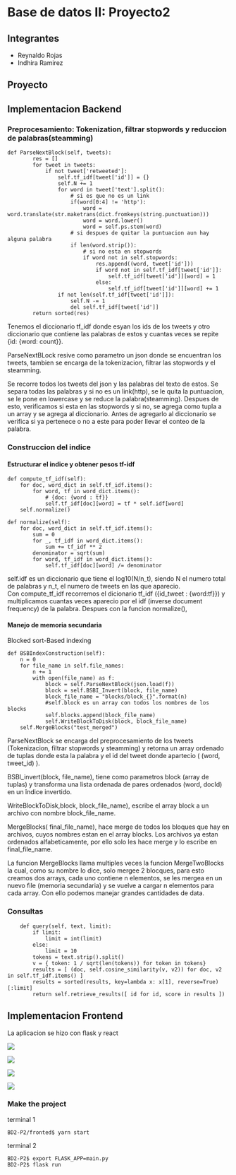 # Base de datos II: Proyecto2
## Integrantes
- Reynaldo Rojas
- Indhira Ramirez

## Proyecto

## Implementacion Backend
### Preprocesamiento: Tokenization, filtrar stopwords y reduccion de palabras(steamming)

~~~
def ParseNextBlock(self, tweets):
        res = []
        for tweet in tweets:
            if not tweet['retweeted']:
                self.tf_idf[tweet['id']] = {}
                self.N += 1
                for word in tweet['text'].split():
                    # si es que no es un link
                    if(word[0:4] != 'http'):
                        word = word.translate(str.maketrans(dict.fromkeys(string.punctuation)))
                        word = word.lower()
                        word = self.ps.stem(word)
                    # si despues de quitar la puntuacion aun hay alguna palabra
                    if len(word.strip()):
                        # si no esta en stopwords
                        if word not in self.stopwords:
                            res.append((word, tweet['id']))
                            if word not in self.tf_idf[tweet['id']]:
                                self.tf_idf[tweet['id']][word] = 1
                            else:
                                self.tf_idf[tweet['id']][word] += 1
                if not len(self.tf_idf[tweet['id']]):
                    self.N -= 1
                    del self.tf_idf[tweet['id']]
        return sorted(res)
~~~

Tenemos el diccionario tf_idf donde esyan los ids de los tweets y otro diccionario que contiene las palabras de estos y cuantas veces se repite {id: {word: count}}.

ParseNextBLock resive como parametro un json donde se encuentran los tweets, tambien se encarga de la tokenizacion, filtrar las stopwords y el steamming.

Se recorre todos los tweets del json y las palabras del texto de estos. Se separa todas las palabras y si no es un link(http), se le quita la puntuacion, se le pone en lowercase y se reduce la palabra(steamming). Despues de esto, verificamos si esta en las stopwords y si no, se agrega como tupla a un array y se agrega al diccionario. Antes de agregarlo al diccionario se verifica si ya pertenece o no a este para poder llevar el conteo de la palabra.

### Construccion del indice
#### Estructurar el indice y obtener pesos tf-idf
~~~
def compute_tf_idf(self):
    for doc, word_dict in self.tf_idf.items():
        for word, tf in word_dict.items():
            # {doc: {word : tf}}
            self.tf_idf[doc][word] = tf * self.idf[word]
    self.normalize()
~~~
~~~
def normalize(self):
    for doc, word_dict in self.tf_idf.items():
        sum = 0
        for _, tf_idf in word_dict.items():
            sum += tf_idf ** 2
        denominator = sqrt(sum)
        for word, tf_idf in word_dict.items():
            self.tf_idf[doc][word] /= denominator
~~~
self.idf es un diccionario que tiene el log10(N/n_t), siendo N el numero total de palabras y n_t, el numero de tweets en las que aparecio.
\
Con compute_tf_idf recorremos el dicionario tf_idf ({id_tweet : {word:tf}}) y multiplicamos cuantas veces aparecio por el idf (inverse document frequency) de la palabra.
Despues con la funcion normalize(), 
#### Manejo de memoria secundaria
Blocked sort-Based indexing
~~~
def BSBIndexConstruction(self):
    n = 0
    for file_name in self.file_names:
        n += 1
        with open(file_name) as f:
            block = self.ParseNextBlock(json.load(f))
            block = self.BSBI_Invert(block, file_name)
            block_file_name = "blocks/block_{}".format(n)
            #self.block es un array con todos los nombres de los blocks
            self.blocks.append(block_file_name)
            self.WriteBlockToDisk(block, block_file_name)
    self.MergeBlocks("test_merged")
~~~

ParseNextBlock se encarga del preprocesamiento de los tweets (Tokenizacion, filtrar stopwords y steamming) y retorna un array ordenado de tuplas donde esta la palabra y el id del tweet donde apartecio ( (word, tweet_id) ).

BSBI_invert(block, file_name), tiene como parametros block (array de tuplas) y transforma una lista ordenada de pares ordenados (word, docId) en un îndice invertido.

WriteBlockToDisk,block, block_file_name), escribe el array block a un archivo con nombre block_file_name.

MergeBlocks( final_file_name), hace merge de todos los bloques que hay en archivos, cuyos nombres estan en el array blocks. Los archivos ya estan ordenados alfabeticamente, por ello solo les hace merge y lo escribe en final_file_name.

La funcion MergeBlocks llama multiples veces la funcion MergeTwoBlocks la cual, como su nombre lo dice, solo mergee 2 blocques, para esto creamos dos arrays, cada uno contiene n elementos, se les mergea en un nuevo file (memoria secundaria) y se vuelve a cargar n elementos para cada array. Con ello podemos manejar grandes cantidades de data.

### Consultas
~~~
    def query(self, text, limit):
        if limit:
            limit = int(limit)
        else:
            limit = 10
        tokens = text.strip().split()
        v = { token: 1 / sqrt(len(tokens)) for token in tokens}
        results = [ (doc, self.cosine_similarity(v, v2)) for doc, v2 in self.tf_idf.items() ]
        results = sorted(results, key=lambda x: x[1], reverse=True)[:limit]
        return self.retrieve_results([ id for id, score in results ])
~~~
## Implementacion Frontend
La aplicacion se hizo con flask y react

![](images/ph1.png=100)

![](images/ph2.png=100)

![](images/ph3.png=100)

![](images/ph4.jpeg=100)

### Make the project
terminal 1
~~~
BD2-P2/fronted$ yarn start
~~~
terminal 2
~~~
BD2-P2$ export FLASK_APP=main.py
BD2-P2$ flask run
~~~